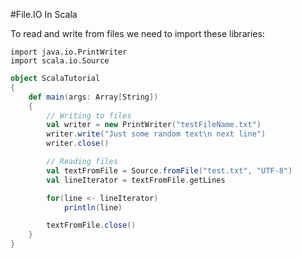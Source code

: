 #File.IO In Scala

To read and write from files we need to import these libraries:

```
import java.io.PrintWriter
import scala.io.Source
```

```scala
object ScalaTutorial
{
    def main(args: Array[String])
    {
        // Writing to files
        val writer = new PrintWriter("testFileName.txt")
        writer.write("Just some random text\n next line")
        writer.close()

        // Reading files
        val textFromFile = Source.fromFile("test.txt", "UTF-8")
        val lineIterator = textFromFile.getLines

        for(line <- lineIterator)
            println(line)

        textFromFile.close()
    }
}
```
